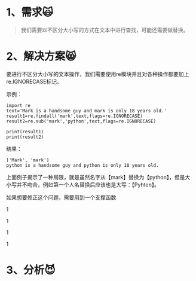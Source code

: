 # 1、需求🙀

> 我们需要以不区分大小写的方式在文本中进行查找，可能还需要做替换。

# 2、解决方案😸

要进行不区分大小写的文本操作，我们需要使用re模块并且对各种操作都要加上re.IGNORECASE标记。

示例：

```
import re
text='Mark is a handsome guy and mark is only 18 years old.'
result1=re.findall('mark',text,flags=re.IGNORECASE)
result2=re.sub('mark','python',text,flags=re.IGNORECASE)

print(result1)
print(result2)

```

结果：

```
['Mark', 'mark']
python is a handsome guy and python is only 18 years old.
```

上面例子揭示了一种局限，就是虽然名字从【mark】替换为【python】，但是大小写并不吻合，例如第一个人名替换后应该也是大写：【Pyhton】。

如果想要修正这个问题，需要用到一个支撑函数

1

1

1

1

# 3、分析😈



